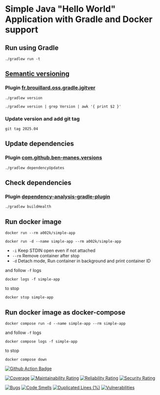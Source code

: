 # Simple Java "Hello World" Application with Gradle and Docker support

## Run using Gradle

```shell
./gradlew run -t
```

## [Semantic versioning](https://zoltanaltfatter.com/2020/04/10/semantic-versioning-with-jgitver/)

### Plugin [fr.brouillard.oss.gradle.jgitver](https://github.com/jgitver/gradle-jgitver-plugin)

```shell
./gradlew version
```

```shell
./gradlew version | grep Version | awk '{ print $2 }'
```

### Update version and add git tag

```shell
git tag 2025.04
```

## Update dependencies

### Plugin [com.github.ben-manes.versions](https://github.com/ben-manes/gradle-versions-plugin)

```shell
./gradlew dependencyUpdates
```

## Check dependencies

### Plugin [dependency-analysis-gradle-plugin](https://github.com/autonomousapps/dependency-analysis-gradle-plugin)

```shell
./gradlew buildHealth
```

## Run docker image

```shell
docker run --rm a002k/simple-app
```

```shell
docker run -d --name simple-app --rm a002k/simple-app
```

- ```-i``` Keep STDIN open even if not attached
- ```--rm``` Remove container after stop
- ```-d``` Detach mode, Run container in background and print container ID

and follow ```-f``` logs

```shell
docker logs -f simple-app
```

to stop

```shell
docker stop simple-app
```

## Run docker image as docker-compose

```shell
docker compose run -d --name simple-app --rm simple-app
```

and follow ```-f``` logs

```shell
docker compose logs -f simple-app
```

to stop

```shell
docker compose down
```

[![Github Action Badge](https://github.com/ak-git/SimpleApp/actions/workflows/actions.yml/badge.svg)](https://github.com/ak-git/SimpleApp/actions/workflows/actions.yml/badge.svg)

[![Coverage](https://sonarcloud.io/api/project_badges/measure?project=ak-git_SimpleApp&metric=coverage)](https://sonarcloud.io/summary/new_code?id=ak-git_SimpleApp)
[![Maintainability Rating](https://sonarcloud.io/api/project_badges/measure?project=ak-git_SimpleApp&metric=sqale_rating)](https://sonarcloud.io/summary/new_code?id=ak-git_SimpleApp)
[![Reliability Rating](https://sonarcloud.io/api/project_badges/measure?project=ak-git_SimpleApp&metric=reliability_rating)](https://sonarcloud.io/summary/new_code?id=ak-git_SimpleApp)
[![Security Rating](https://sonarcloud.io/api/project_badges/measure?project=ak-git_SimpleApp&metric=security_rating)](https://sonarcloud.io/summary/new_code?id=ak-git_SimpleApp)

[![Bugs](https://sonarcloud.io/api/project_badges/measure?project=ak-git_SimpleApp&metric=bugs)](https://sonarcloud.io/summary/new_code?id=ak-git_SimpleApp)
[![Code Smells](https://sonarcloud.io/api/project_badges/measure?project=ak-git_SimpleApp&metric=code_smells)](https://sonarcloud.io/summary/new_code?id=ak-git_SimpleApp)
[![Duplicated Lines (%)](https://sonarcloud.io/api/project_badges/measure?project=ak-git_SimpleApp&metric=duplicated_lines_density)](https://sonarcloud.io/summary/new_code?id=ak-git_SimpleApp)
[![Vulnerabilities](https://sonarcloud.io/api/project_badges/measure?project=ak-git_SimpleApp&metric=vulnerabilities)](https://sonarcloud.io/summary/new_code?id=ak-git_SimpleApp)
